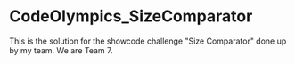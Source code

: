 # CodeOlympics_SizeComparator
This is the solution for the showcode challenge "Size Comparator" done up by my team. We are Team 7.
